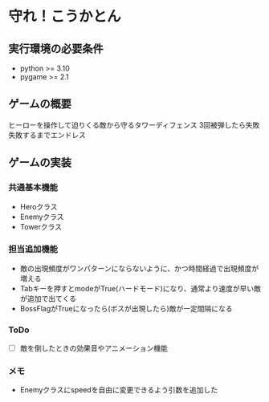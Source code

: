 # 守れ！こうかとん
## 実行環境の必要条件
* python >= 3.10
* pygame >= 2.1

## ゲームの概要
ヒーローを操作して迫りくる敵から守るタワーディフェンス
3回被弾したら失敗
失敗するまでエンドレス

## ゲームの実装
### 共通基本機能
* Heroクラス
* Enemyクラス
* Towerクラス
### 担当追加機能
* 敵の出現頻度がワンパターンにならないように、かつ時間経過で出現頻度が増える
* Tabキーを押すとmodeがTrue(ハードモード)になり、通常より速度が早い敵が追加で出てくる
* BossFlagがTrueになったら(ボスが出現したら)敵が一定間隔になる
### ToDo
- [ ] 敵を倒したときの効果音やアニメーション機能
### メモ
* Enemyクラスにspeedを自由に変更できるよう引数を追加した 